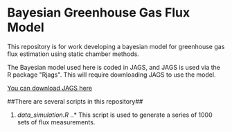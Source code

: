 Bayesian Greenhouse Gas Flux Model
==================================

This repository is for work developing a bayesian model for greenhouse gas flux estimation using
static chamber methods.

The Bayesian model used here is coded in JAGS, and JAGS is used via the R package "Rjags".  This
will require downloading JAGS to use the model.

[You can download JAGS here](http://mcmc-jags.sourceforge.net/)

##There are several scripts in this repository##

1. _data_simulation.R_
..* This script is used to generate a series of 1000 sets of flux measurements.
